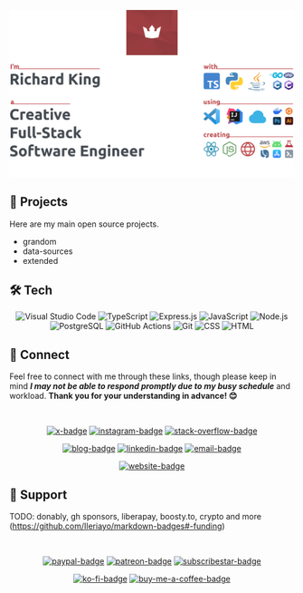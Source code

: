 <!-- Logo -->
<p align="center">  
  <picture>
    <img alt="logo" src="header.svg" width="600">
  </picture>  
</p>

## 🚀 Projects

Here are my main open source projects.

- grandom
- data-sources
- extended

## 🛠️ Tech

<p align="center">  
  <img alt="Visual Studio Code" src="https://img.shields.io/badge/VS%20Code-0078d7.svg?style=for-the-badge&logo=visual-studio-code&logoColor=white">
  <img alt="TypeScript" src="https://img.shields.io/badge/TypeScript-007ACC.svg?style=flat-square&logo=typescript&logoColor=white">
  <img alt="Express.js" src="https://img.shields.io/badge/Express.js-404d59.svg?logo=express&logoColor=white">  
  <img alt="JavaScript" src="https://img.shields.io/badge/JavaScript-F7DF1E.svg?logo=javascript&logoColor=black">
  <img alt="Node.js" src="https://img.shields.io/badge/Node.js-43853D.svg?logo=node.js&logoColor=white">  
  <img alt="PostgreSQL" src ="https://img.shields.io/badge/PostgreSQL-316192.svg?logo=postgresql&logoColor=white">
  <img alt="GitHub Actions" src="https://img.shields.io/badge/GitHub%20Actions-2671E5.svg?logo=github%20actions&logoColor=white">
  <img alt="Git" src="https://img.shields.io/badge/Git-F05033.svg?logo=git&logoColor=white">
  <img alt="CSS" src="https://img.shields.io/badge/CSS-1572B6.svg?logo=css3&logoColor=white">
  <img alt="HTML" src="https://img.shields.io/badge/HTML-E34F26.svg?logo=html5&logoColor=white">
</p>

## 🤝 Connect

Feel free to connect with me through these links, though please keep in mind ***I may not be able to respond promptly due to my busy schedule*** and workload. **Thank you for your understanding in advance! 😊**

<br/>

<!-- 1st row -->
<p align="center">
  <!-- X (Twitter) -->
  <a href="https://twitter.com/richrdkng"><img src="https://img.shields.io/badge/Twitter-1A90D9?style=for-the-badge&logo=x&logoColor=white" alt="x-badge"></a>  
  <!-- Instagram -->
  <a href="https://www.instagram.com/richrdkng"><img src="https://img.shields.io/badge/Instagram-E4405F?style=for-the-badge&logo=instagram&logoColor=white" alt="instagram-badge"></a>
  <!-- Stack Overflow -->
  <a href="https://stackoverflow.com/users/10079674"><img src="https://img.shields.io/badge/Stack%20Overflow-EB7215?style=for-the-badge&logo=stackoverflow&logoColor=white" alt="stack-overflow-badge"></a>  
</p>

<!-- 2nd row -->
<p align="center">
  <!-- Blog -->
  <a href="https://www.richrdkng.com"><img src="https://img.shields.io/badge/Blog-C5383D?style=for-the-badge&logo=data:image/svg+xml;base64,PHN2ZyB4bWxucz0iaHR0cDovL3d3dy53My5vcmcvMjAwMC9zdmciIHZpZXdCb3g9IjAgMCAzMiAzMCI+PHBhdGggZmlsbD0iI2ZmZiIgZD0iTTI5IDBIM0MxIDAgMCAxIDAgM3YyN2w1LTZoMjRjMiAwIDMtMSAzLTNWM2MwLTItMS0zLTMtM1pNMTQgMTZsLTIgMi02LTYgNi02IDIgMi0zIDQgMyA0Wm02IDItMi0yIDMtNC0zLTQgMi0yIDYgNi02IDZaIi8+PC9zdmc+" alt="blog-badge"></a>
  <!-- LinkedIn -->
  <a href="https://www.linkedin.com/in/richrdkng"><img src="https://img.shields.io/badge/LinkedIn-006CA6?style=for-the-badge&logo=linkedin&logoColor=white" alt="linkedin-badge"></a>
  <!-- Email -->
  <a href="mailto:richrdkng@gmail.com"><img src="https://img.shields.io/badge/Email-D14836?style=for-the-badge&logo=gmail&logoColor=white" alt="email-badge"></a>
</p>

<!-- 3rd row -->
<p align="center">
  <!-- Website -->
  <a href="https://www.richrdkng.com"><img src="https://img.shields.io/badge/Website-C5383D?style=for-the-badge&logo=data:image/svg+xml;base64,PHN2ZyB4bWxucz0iaHR0cDovL3d3dy53My5vcmcvMjAwMC9zdmciIHZpZXdCb3g9IjAgMCAxMDAwIDgwMCI+PHBhdGggZmlsbD0iI2ZmZiIgZD0ibTk2MCAzNDYgNDAtMTg0LTIyMyAxMjgtMjQgNzlINjI2bDM4LTE1Nkw1MDAgMCAzMzYgMjEzbDM4IDE1NkgyNDdsLTI0LTc5TDAgMTYybDEyNiA1ODAgMjM5IDQ1Yzg5IDE3IDE4MCAxNyAyNzAgMGwyMzgtNDUgODctMzk2WiIvPjwvc3ZnPg==" alt="website-badge"></a>
</p>

## 🍻 Support

TODO: donably, gh sponsors, liberapay, boosty.to, crypto and more (https://github.com/Ileriayo/markdown-badges#-funding)

<br/>

<!-- 1st row -->
<p align="center">
  <!-- PayPal -->
  <a href="https://www.paypal.com/donate/?hosted_button_id=ZCJ75S25NS7QC"><img src="https://img.shields.io/badge/PayPal-00457C?style=for-the-badge&logo=paypal&logoColor=white" alt="paypal-badge"></a>  
  <!-- Patreon -->
  <a href="https://www.patreon.com/richrdkng"><img src="https://img.shields.io/badge/Patreon-F96854?style=for-the-badge&logo=patreon&logoColor=white" alt="patreon-badge"></a>
  <!-- SubscribeStar -->
  <a href="https://www.subscribestar.com/richrdkng"><img src="https://img.shields.io/badge/SubscribeStar-009688?style=for-the-badge&logo=stryker&logoColor=white" alt="subscribestar-badge"></a>
</p>

<!-- 2nd row -->
<p align="center">  
  <!-- Ko-fi -->
  <a href="https://ko-fi.com/richrdkng"><img src="https://img.shields.io/badge/Ko--fi-F16061?style=for-the-badge&logo=kofi&logoColor=white" alt="ko-fi-badge"></a>
  <!-- Buy me a Coffee -->
  <a href="https://www.buymeacoffee.com/richrdkng"><img src="https://img.shields.io/badge/Buy%20Me%20a%20Coffee-ffdd00?style=for-the-badge&logo=buy-me-a-coffee&logoColor=black" alt="buy-me-a-coffee-badge"></a>
</p>

<!--
Here are some ideas to get you started:

- 🔭 I’m currently working on ...
- 🌱 I’m currently learning ...
- 👯 I’m looking to collaborate on ...
- 🤔 I’m looking for help with ...
- 💬 Ask me about ...
- 📫 How to reach me: ...
- 😄 Pronouns: ...
- ⚡ Fun fact: ...
-->
